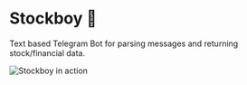 # Stockboy :boy:

Text based Telegram Bot for parsing messages and returning stock/financial data.

![Stockboy in action](https://user-images.githubusercontent.com/7134685/51511857-fdcd3d00-1dd0-11e9-88dd-2aa63b5c666c.png)

